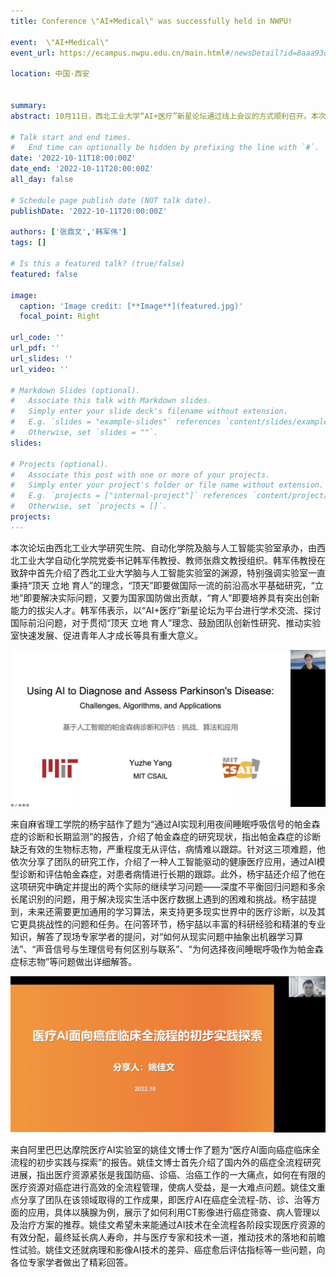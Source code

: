 ```yaml
---
title: Conference \"AI+Medical\" was successfully held in NWPU!

event:  \"AI+Medical\"
event_url: https://ecampus.nwpu.edu.cn/main.html#/newsDetail?id=8aaa93dd83f5c44e0183ff2269283119&from=globalSearch

location: 中国·西安


summary:
abstract: 10月11日，西北工业大学“AI+医疗”新星论坛通过线上会议的方式顺利召开。本次论坛邀请了美国麻省理工学院（MIT）杨宇喆、阿里巴巴达摩院医疗AI实验室姚佳文两位专家学者进行专题报告与研讨，吸引了相关领域的数百名学者及学生围绕我国医疗与生命健康国家重大需求，积极探索人工智能与医疗大数据领域面临的关键理论和技术问题，深入研讨面临的挑战和可能的发展技术路线，向与会者呈现了人工智能与医疗大数据的最新前沿进展。

# Talk start and end times.
#   End time can optionally be hidden by prefixing the line with `#`.
date: '2022-10-11T18:00:00Z'
date_end: '2022-10-11T20:00:00Z'
all_day: false

# Schedule page publish date (NOT talk date).
publishDate: '2022-10-11T20:00:00Z'

authors: ['张鼎文','韩军伟']
tags: []

# Is this a featured talk? (true/false)
featured: false

image:
  caption: 'Image credit: [**Image**](featured.jpg)'
  focal_point: Right

url_code: ''
url_pdf: ''
url_slides: ''
url_video: ''

# Markdown Slides (optional).
#   Associate this talk with Markdown slides.
#   Simply enter your slide deck's filename without extension.
#   E.g. `slides = "example-slides"` references `content/slides/example-slides.md`.
#   Otherwise, set `slides = ""`.
slides:

# Projects (optional).
#   Associate this post with one or more of your projects.
#   Simply enter your project's folder or file name without extension.
#   E.g. `projects = ["internal-project"]` references `content/project/deep-learning/index.md`.
#   Otherwise, set `projects = []`.
projects:
---
```

本次论坛由西北工业大学研究生院、自动化学院及脑与人工智能实验室承办，由西北工业大学自动化学院党委书记韩军伟教授、教师张鼎文教授组织。韩军伟教授在致辞中首先介绍了西北工业大学脑与人工智能实验室的渊源，特别强调实验室一直秉持“顶天 立地 育人”的理念，“顶天”即要做国际一流的前沿高水平基础研究，“立地”即要解决实际问题，又要为国家国防做出贡献，“育人”即要培养具有突出创新能力的拔尖人才。韩军伟表示，以“AI+医疗”新星论坛为平台进行学术交流、探讨国际前沿问题，对于贯彻“顶天 立地 育人”理念、鼓励团队创新性研究、推动实验室快速发展、促进青年人才成长等具有重大意义。

![麻省理工学院杨宇喆博士报告](yangyuzhe.png)

来自麻省理工学院的杨宇喆作了题为“通过AI实现利用夜间睡眠呼吸信号的帕金森症的诊断和长期监测”的报告，介绍了帕金森症的研究现状，指出帕金森症的诊断缺乏有效的生物标志物，严重程度无从评估，病情难以跟踪。针对这三项难题，他依次分享了团队的研究工作，介绍了一种人工智能驱动的健康医疗应用，通过AI模型诊断和评估帕金森症，对患者病情进行长期的跟踪。此外，杨宇喆还介绍了他在这项研究中确定并提出的两个实际的继续学习问题——深度不平衡回归问题和多余长尾识别的问题，用于解决现实生活中医疗数据上遇到的困难和挑战。杨宇喆提到，未来还需要更加通用的学习算法，来支持更多现实世界中的医疗诊断，以及其它更具挑战性的问题和任务。在问答环节，杨宇喆以丰富的科研经验和精湛的专业知识，解答了现场专家学者的提问，对“如何从现实问题中抽象出机器学习算法”、“声音信号与生理信号有何区别与联系”、“为何选择夜间睡眠呼吸作为帕金森症标志物”等问题做出详细解答。

![阿里巴巴达摩院医疗AI实验室姚佳文博士报告](yaojiawen.png)

来自阿里巴巴达摩院医疗AI实验室的姚佳文博士作了题为“医疗AI面向癌症临床全流程的初步实践与探索”的报告。姚佳文博士首先介绍了国内外的癌症全流程研究进展，指出医疗资源紧张是我国防癌、诊癌、治癌工作的一大痛点，如何在有限的医疗资源对癌症进行高效的全流程管理，使病人受益，是一大难点问题。姚佳文重点分享了团队在该领域取得的工作成果，即医疗AI在癌症全流程-防、诊、治等方面的应用，具体以胰腺为例，展示了如何利用CT影像进行癌症筛查、病人管理以及治疗方案的推荐。姚佳文希望未来能通过AI技术在全流程各阶段实现医疗资源的有效分配，最终延长病人寿命，并与医疗专家和技术一道，推动技术的落地和前瞻性试验。姚佳文还就病理和影像AI技术的差异、癌症愈后评估指标等一些问题，向各位专家学者做出了精彩回答。